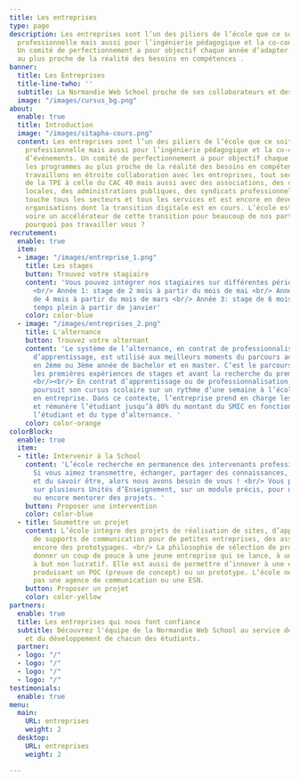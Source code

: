 ```yaml
---
title: Les entreprises
type: page
description: Les entreprises sont l’un des piliers de l’école que ce soit pour l’insertion
  professionnelle mais aussi pour l’ingénierie pédagogique et la co-construction d’événements.
  Un comité de perfectionnement a pour objectif chaque année d’adapter les programmes
  au plus proche de la réalité des besoins en compétences .
banner:
  title: Les Entreprises
  title-line-twho: ''
  subtitle: La Normandie Web School proche de ses collaborateurs et des intervenants.
  image: "/images/cursus_bg.png"
about:
  enable: true
  title: Introduction
  image: "/images/sitapha-cours.png"
  content: Les entreprises sont l’un des piliers de l’école que ce soit pour l’insertion
    professionnelle mais aussi pour l’ingénierie pédagogique et la co-construction
    d’événements. Un comité de perfectionnement a pour objectif chaque année d’adapter
    les programmes au plus proche de la réalité des besoins en compétences . Nous
    travaillons en étroite collaboration avec les entreprises, tout secteur confondu,
    de la TPE à celle du CAC 40 mais aussi avec des associations, des collectivités
    locales, des administrations publiques, des syndicats professionnels… Le numérique
    touche tous les secteurs et tous les services et est encore en devenir pour certaines
    organisations dont la transition digitale est en cours. L’école est un partenaire,
    voire un accélérateur de cette transition pour beaucoup de nos partenaires. Alors
    pourquoi pas travailler vous ?
recrutement:
  enable: true
  item:
  - image: "/images/entreprise_1.png"
    title: Les stages
    button: Trouvez votre stagiaire
    content: 'Vous pouvez intégrer nos stagiaires sur différentes périodes de l’année
      <br/> Année 1: stage de 2 mois à partir du mois de mai <br/> Année 2: stage
      de 4 mois à partir du mois de mars <br/> Année 3: stage de 6 mois équivalent
      temps plein à partir de janvier'
    color: color-blue
  - image: "/images/entreprises_2.png"
    title: L'alternance
    button: Trouvez votre alternant
    content: 'Le système de l’alternance, en contrat de professionnalisation ou contrat
      d’apprentissage, est utilisé aux meilleurs moments du parcours académique :
      en 2ème ou 3ème année de bachelor et en master. C’est le parcours clé après
      les premières expériences de stages et avant la recherche du premier emploi.
      <br/><br/> En contrat d’apprentissage ou de professionnalisation, l’étudiant
      poursuit son cursus scolaire sur un rythme d’une semaine à l’école et de 3 semaines
      en entreprise. Dans ce contexte, l’entreprise prend en charge les coûts de formation
      et rémunère l’étudiant jusqu’à 80% du montant du SMIC en fonction de l’âge de
      l’étudiant et du type d’alternance. '
    color: color-orange
colorBlock:
  enable: true
  item:
  - title: Intervenir à la School
    content: 'L’école recherche en permanence des intervenants professionnels. <br/>
      Si vous aimez transmettre, échanger, partager des connaissances, du savoir-faire
      et du savoir être, alors nous avons besoin de vous ! <br/> Vous pouvez intervenir
      sur plusieurs Unités d’Enseignement, sur un module précis, pour une conférence
      ou encore mentorer des projets. '
    button: Proposer une intervention
    color: color-blue
  - title: Soumettre un projet
    content: L’école intègre des projets de réalisation de sites, d’applications,
      de supports de communication pour de petites entreprises, des associations ou
      encore des prototypages. <br/> La philosophie de sélection de projet est de
      donner un coup de pouce à une jeune entreprise qui se lance, à une association
      à but non lucratif. Elle est aussi de permettre d’innover à une entreprise en
      produisant un POC (preuve de concept) ou un prototype. L’école ne se substitue
      pas une agence de communication ou une ESN.
    button: Proposer un projet
    color: color-yellow
partners:
  enable: true
  title: Les entreprises qui nous font confiance
  subtitle: Découvrez l'équipe de la Normandie Web School au service de la pédagogie
    et du développement de chacun des étudiants.
  partner:
  - logo: "/"
  - logo: "/"
  - logo: "/"
  - logo: "/"
testimonials:
  enable: true
menu:
  main:
    URL: entreprises
    weight: 2
  desktop:
    URL: entreprises
    weight: 2

---
```

